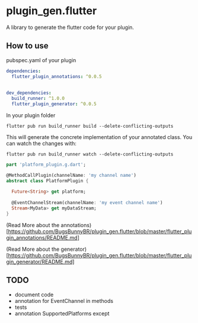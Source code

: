 # plugin_gen.flutter
A library to generate the flutter code for your plugin.

## How to use

pubspec.yaml of your plugin

``` yaml
dependencies:
  flutter_plugin_annotations: ^0.0.5
    
    
dev_dependencies:
  build_runner: ^1.0.0
  flutter_plugin_generator: ^0.0.5
```

In your plugin folder

`flutter pub run build_runner build --delete-conflicting-outputs`

This will generate the concrete implementation of your annotated class.
You can watch the changes with:

`flutter pub run build_runner watch --delete-conflicting-outputs`



```dart
part 'platform_plugin.g.dart';

@MethodCallPlugin(channelName: 'my channel name')
abstract class PlatformPlugin {
  
  Future<String> get platform;
  
  @EventChannelStream(channelName: 'my event channel name')
  Stream<MyData> get myDataStream;
}
```

(Read More about the annotations)[https://github.com/BugsBunnyBR/plugin_gen.flutter/blob/master/flutter_plugin_annotations/README.md]

(Read More about the generator)[https://github.com/BugsBunnyBR/plugin_gen.flutter/blob/master/flutter_plugin_generator/README.md]


## TODO
- document code
- annotation for EventChannel in methods
- tests
- annotation SupportedPlatforms except
